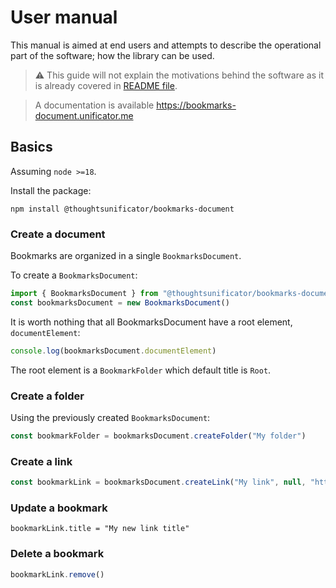 # User manual

This manual is aimed at end users and attempts to describe the operational part of the software; how the library can be used. 

> ⚠️ This guide will not explain the motivations behind the software as it is already covered in [README file](../README.md#️-motivations).

> A documentation is available https://bookmarks-document.unificator.me 

## Basics

Assuming `node >=18`.

Install the package:

`npm install @thoughtsunificator/bookmarks-document`

### Create a document

Bookmarks are organized in a single `BookmarksDocument`.

To create a `BookmarksDocument`:

```js
import { BookmarksDocument } from "@thoughtsunificator/bookmarks-document"
const bookmarksDocument = new BookmarksDocument()
```

It is worth nothing that all BookmarksDocument have a root element, `documentElement`:

```js
console.log(bookmarksDocument.documentElement)
```

The root element is a `BookmarkFolder` which default title is `Root`.

### Create a folder

Using the previously created `BookmarksDocument`:

```js
const bookmarkFolder = bookmarksDocument.createFolder("My folder")
```

### Create a link

```js
const bookmarkLink = bookmarksDocument.createLink("My link", null, "https://foo")
```

### Update a bookmark

```
bookmarkLink.title = "My new link title"
```

### Delete a bookmark

```js
bookmarkLink.remove()
```


